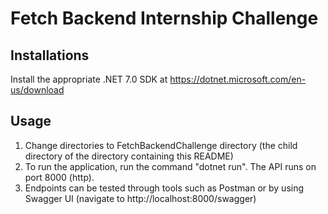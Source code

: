 # Fetch Backend Internship Challenge

## Installations

Install the appropriate .NET 7.0 SDK at https://dotnet.microsoft.com/en-us/download

## Usage

1. Change directories to FetchBackendChallenge directory (the child directory of the directory containing this README)
2. To run the application, run the command "dotnet run". The API runs on port 8000 (http).
3. Endpoints can be tested through tools such as Postman or by using Swagger UI (navigate to http://localhost:8000/swagger)
